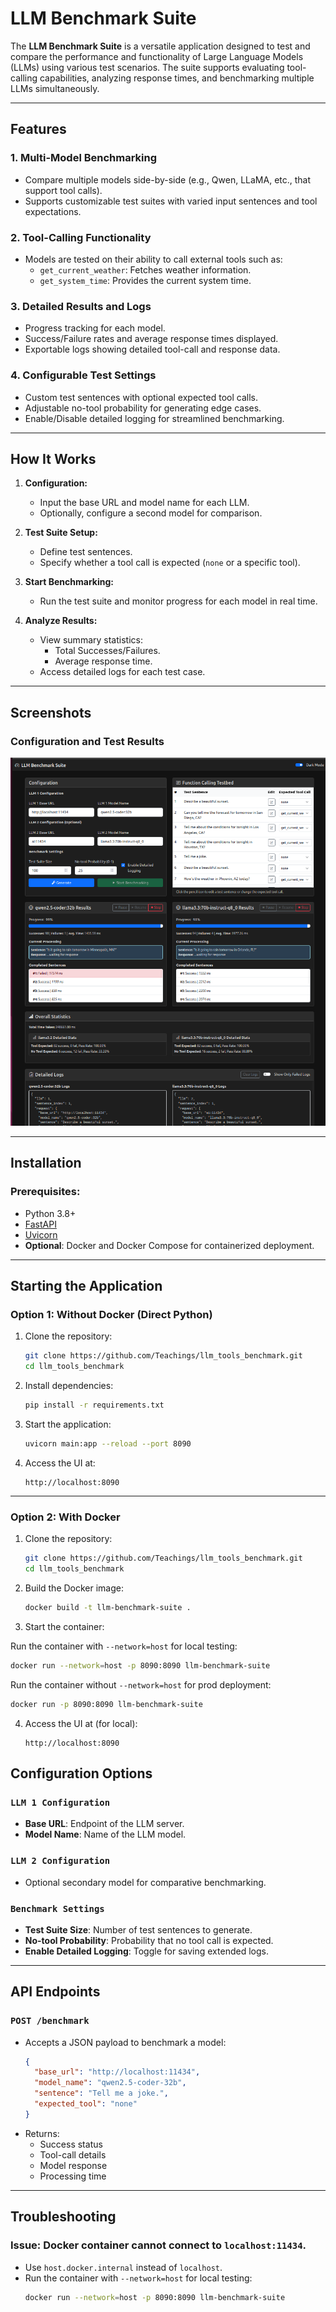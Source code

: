 # LLM Benchmark Suite

The **LLM Benchmark Suite** is a versatile application designed to test and compare the performance and functionality of Large Language Models (LLMs) using various test scenarios. The suite supports evaluating tool-calling capabilities, analyzing response times, and benchmarking multiple LLMs simultaneously.

---

## Features

### 1. **Multi-Model Benchmarking**
   - Compare multiple models side-by-side (e.g., Qwen, LLaMA, etc., that support tool calls).
   - Supports customizable test suites with varied input sentences and tool expectations.

### 2. **Tool-Calling Functionality**
   - Models are tested on their ability to call external tools such as:
     - `get_current_weather`: Fetches weather information.
     - `get_system_time`: Provides the current system time.

### 3. **Detailed Results and Logs**
   - Progress tracking for each model.
   - Success/Failure rates and average response times displayed.
   - Exportable logs showing detailed tool-call and response data.

### 4. **Configurable Test Settings**
   - Custom test sentences with optional expected tool calls.
   - Adjustable no-tool probability for generating edge cases.
   - Enable/Disable detailed logging for streamlined benchmarking.

---

## How It Works

1. **Configuration:**
   - Input the base URL and model name for each LLM.
   - Optionally, configure a second model for comparison.

2. **Test Suite Setup:**
   - Define test sentences.
   - Specify whether a tool call is expected (`none` or a specific tool).

3. **Start Benchmarking:**
   - Run the test suite and monitor progress for each model in real time.

4. **Analyze Results:**
   - View summary statistics:
     - Total Successes/Failures.
     - Average response time.
   - Access detailed logs for each test case.

---

## Screenshots

### Configuration and Test Results
![LLM Benchmark Suite Screenshot](./static/benchmark.png)

---

## Installation

### Prerequisites:
- Python 3.8+
- [FastAPI](https://fastapi.tiangolo.com/)
- [Uvicorn](https://www.uvicorn.org/)
- **Optional**: Docker and Docker Compose for containerized deployment.

---

## Starting the Application

### **Option 1: Without Docker (Direct Python)**

1. Clone the repository:
   ```bash
   git clone https://github.com/Teachings/llm_tools_benchmark.git
   cd llm_tools_benchmark
   ```

2. Install dependencies:
   ```bash
   pip install -r requirements.txt
   ```

3. Start the application:
   ```bash
   uvicorn main:app --reload --port 8090
   ```

4. Access the UI at:
   ```
   http://localhost:8090
   ```

---

### **Option 2: With Docker**

1. Clone the repository:
   ```bash
   git clone https://github.com/Teachings/llm_tools_benchmark.git
   cd llm_tools_benchmark
   ```

2. Build the Docker image:
   ```bash
   docker build -t llm-benchmark-suite .
   ```

3. Start the container:

Run the container with `--network=host` for local testing:

   ```bash
   docker run --network=host -p 8090:8090 llm-benchmark-suite
   ```
Run the container without `--network=host` for prod deployment:

   ```bash
   docker run -p 8090:8090 llm-benchmark-suite
   ```

4. Access the UI at (for local):
   ```
   http://localhost:8090
   ```
## Configuration Options

### `LLM 1 Configuration`
- **Base URL**: Endpoint of the LLM server.
- **Model Name**: Name of the LLM model.

### `LLM 2 Configuration`
- Optional secondary model for comparative benchmarking.

### `Benchmark Settings`
- **Test Suite Size**: Number of test sentences to generate.
- **No-tool Probability**: Probability that no tool call is expected.
- **Enable Detailed Logging**: Toggle for saving extended logs.

---

## API Endpoints

### `POST /benchmark`
- Accepts a JSON payload to benchmark a model:
  ```json
  {
    "base_url": "http://localhost:11434",
    "model_name": "qwen2.5-coder-32b",
    "sentence": "Tell me a joke.",
    "expected_tool": "none"
  }
  ```
- Returns:
  - Success status
  - Tool-call details
  - Model response
  - Processing time

---

## Troubleshooting

### Issue: Docker container cannot connect to `localhost:11434`.
- Use `host.docker.internal` instead of `localhost`.
- Run the container with `--network=host` for local testing:
  ```bash
  docker run --network=host -p 8090:8090 llm-benchmark-suite
  ```
